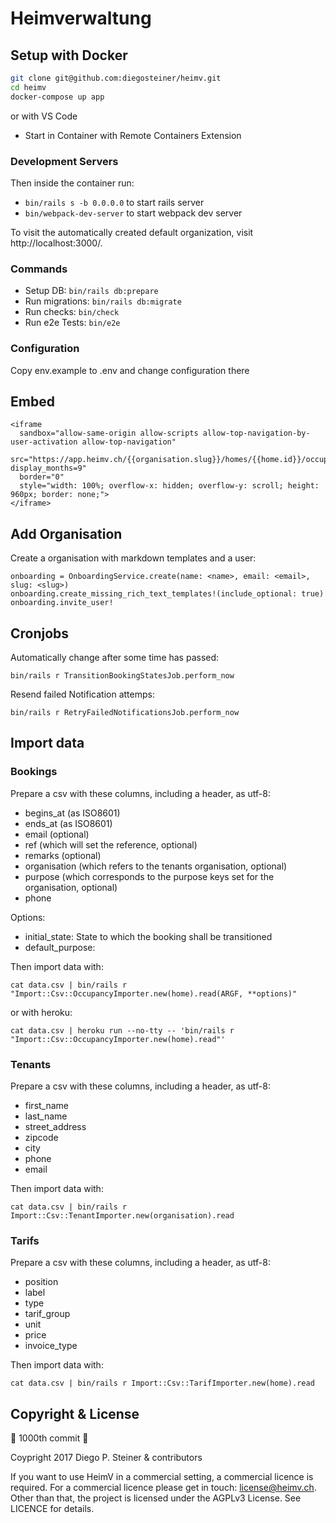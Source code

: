 # Heimverwaltung

## Setup with Docker

```sh
git clone git@github.com:diegosteiner/heimv.git
cd heimv
docker-compose up app
```

or with VS Code

- Start in Container with Remote Containers Extension

### Development Servers

Then inside the container run:

- `bin/rails s -b 0.0.0.0` to start rails server
- `bin/webpack-dev-server` to start webpack dev server

To visit the automatically created default organization, visit http://localhost:3000/.

### Commands

- Setup DB: `bin/rails db:prepare`
- Run migrations: `bin/rails db:migrate`
- Run checks: `bin/check`
- Run e2e Tests: `bin/e2e`

### Configuration

Copy env.example to .env and change configuration there

## Embed

```
<iframe
  sandbox="allow-same-origin allow-scripts allow-top-navigation-by-user-activation allow-top-navigation"
  src="https://app.heimv.ch/{{organisation.slug}}/homes/{{home.id}}/occupancies/embed?display_months=9"
  border="0"
  style="width: 100%; overflow-x: hidden; overflow-y: scroll; height: 960px; border: none;">
</iframe>
```

## Add Organisation

Create a organisation with markdown templates and a user:

```
onboarding = OnboardingService.create(name: <name>, email: <email>, slug: <slug>)
onboarding.create_missing_rich_text_templates!(include_optional: true)
onboarding.invite_user!
```

## Cronjobs

Automatically change after some time has passed:

```
bin/rails r TransitionBookingStatesJob.perform_now
```

Resend failed Notification attemps:

```
bin/rails r RetryFailedNotificationsJob.perform_now
```

## Import data

### Bookings

Prepare a csv with these columns, including a header, as utf-8:

- begins_at (as ISO8601)
- ends_at (as ISO8601)
- email (optional)
- ref (which will set the reference, optional)
- remarks (optional)
- organisation (which refers to the tenants organisation, optional)
- purpose (which corresponds to the purpose keys set for the organisation, optional)
- phone

Options:

- initial_state: State to which the booking shall be transitioned
- default_purpose:

Then import data with:

```
cat data.csv | bin/rails r "Import::Csv::OccupancyImporter.new(home).read(ARGF, **options)"
```

or with heroku:

```
cat data.csv | heroku run --no-tty -- 'bin/rails r "Import::Csv::OccupancyImporter.new(home).read"'
```

### Tenants

Prepare a csv with these columns, including a header, as utf-8:

- first_name
- last_name
- street_address
- zipcode
- city
- phone
- email

Then import data with:

```
cat data.csv | bin/rails r Import::Csv::TenantImporter.new(organisation).read
```

### Tarifs

Prepare a csv with these columns, including a header, as utf-8:

- position
- label
- type
- tarif_group
- unit
- price
- invoice_type

Then import data with:

```
cat data.csv | bin/rails r Import::Csv::TarifImporter.new(home).read
```

## Copyright & License

🎂 1000th commit 🎂

Coypright 2017 Diego P. Steiner & contributors

If you want to use HeimV in a commercial setting, a commercial licence
is required. For a commercial licence please get in touch: license@heimv.ch.
Other than that, the project is licensed under the AGPLv3 License.
See LICENCE for details.
